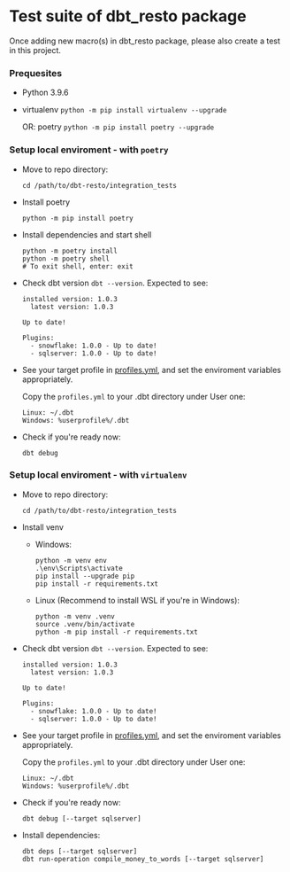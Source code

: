 # Test suite of dbt_resto package
Once adding new macro(s) in dbt_resto package, please also create a test in this project.

### Prequesites
- Python 3.9.6
- virtualenv `python -m pip install virtualenv --upgrade`

  OR: poetry `python -m pip install poetry --upgrade`


### Setup local enviroment - with `poetry`
- Move to repo directory:
  ```
  cd /path/to/dbt-resto/integration_tests
  ```

- Install poetry
  ```
  python -m pip install poetry
  ```

- Install dependencies and start shell
  ```
  python -m poetry install
  python -m poetry shell
  # To exit shell, enter: exit
  ```

- Check dbt version `dbt --version`. Expected to see:
  ```
  installed version: 1.0.3
    latest version: 1.0.3

  Up to date!

  Plugins:
    - snowflake: 1.0.0 - Up to date!
    - sqlserver: 1.0.0 - Up to date!
  ```

- See your target profile in [profiles.yml](./profiles/profiles.yml), and set the enviroment variables appropriately.

  Copy the `profiles.yml` to your .dbt directory under User one:
  ```
  Linux: ~/.dbt
  Windows: %userprofile%/.dbt
  ```




- Check if you're ready now:
  ```
  dbt debug
  ```

### Setup local enviroment - with `virtualenv`
- Move to repo directory:
  ```
  cd /path/to/dbt-resto/integration_tests
  ```

- Install venv
  - Windows:
    ```
    python -m venv env
    .\env\Scripts\activate
    pip install --upgrade pip
    pip install -r requirements.txt
    ```

  - Linux (Recommend to install WSL if you're in Windows):
    ```
    python -m venv .venv
    source .venv/bin/activate
    python -m pip install -r requirements.txt
    ```

- Check dbt version `dbt --version`. Expected to see:
  ```
  installed version: 1.0.3
    latest version: 1.0.3

  Up to date!

  Plugins:
    - snowflake: 1.0.0 - Up to date!
    - sqlserver: 1.0.0 - Up to date!
  ```

- See your target profile in [profiles.yml](./profiles/profiles.yml), and set the enviroment variables appropriately.

  Copy the `profiles.yml` to your .dbt directory under User one:
  ```
  Linux: ~/.dbt
  Windows: %userprofile%/.dbt
  ```

- Check if you're ready now:
  ```
  dbt debug [--target sqlserver]
  ```

- Install dependencies:
  ```
  dbt deps [--target sqlserver]
  dbt run-operation compile_money_to_words [--target sqlserver]
  ```
